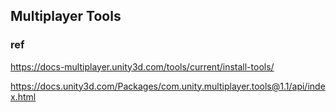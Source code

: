 ## Multiplayer Tools



### ref
https://docs-multiplayer.unity3d.com/tools/current/install-tools/

https://docs.unity3d.com/Packages/com.unity.multiplayer.tools@1.1/api/index.html
